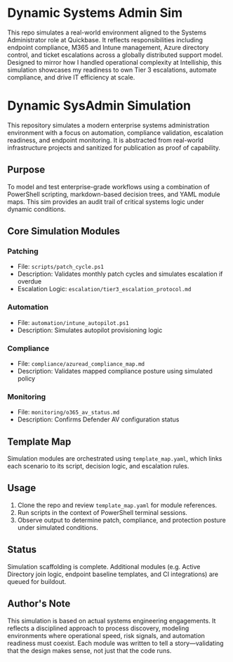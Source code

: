 # Dynamic Systems Admin Sim

This repo simulates a real-world environment aligned to the Systems Administrator role at Quickbase. It reflects responsibilities including endpoint compliance, M365 and Intune management, Azure directory control, and ticket escalations across a globally distributed support model. Designed to mirror how I handled operational complexity at Intelliship, this simulation showcases my readiness to own Tier 3 escalations, automate compliance, and drive IT efficiency at scale.
# Dynamic SysAdmin Simulation

This repository simulates a modern enterprise systems administration environment with a focus on automation, compliance validation, escalation readiness, and endpoint monitoring. It is abstracted from real-world infrastructure projects and sanitized for publication as proof of capability.

## Purpose

To model and test enterprise-grade workflows using a combination of PowerShell scripting, markdown-based decision trees, and YAML module maps. This sim provides an audit trail of critical systems logic under dynamic conditions.

## Core Simulation Modules

### Patching
- File: `scripts/patch_cycle.ps1`
- Description: Validates monthly patch cycles and simulates escalation if overdue
- Escalation Logic: `escalation/tier3_escalation_protocol.md`

### Automation
- File: `automation/intune_autopilot.ps1`
- Description: Simulates autopilot provisioning logic

### Compliance
- File: `compliance/azuread_compliance_map.md`
- Description: Validates mapped compliance posture using simulated policy

### Monitoring
- File: `monitoring/o365_av_status.md`
- Description: Confirms Defender AV configuration status

## Template Map

Simulation modules are orchestrated using `template_map.yaml`, which links each scenario to its script, decision logic, and escalation rules.

## Usage

1. Clone the repo and review `template_map.yaml` for module references.
2. Run scripts in the context of PowerShell terminal sessions.
3. Observe output to determine patch, compliance, and protection posture under simulated conditions.

## Status

Simulation scaffolding is complete. Additional modules (e.g. Active Directory join logic, endpoint baseline templates, and CI integrations) are queued for buildout.

## Author's Note

This simulation is based on actual systems engineering engagements. It reflects a disciplined approach to process discovery, modeling environments where operational speed, risk signals, and automation readiness must coexist. Each module was written to tell a story—validating that the design makes sense, not just that the code runs.
